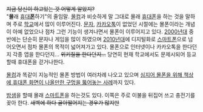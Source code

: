 <del>지금 당신이 하고있는 것 어떻게 알았지?</del>  
"**몰**래 [휴대**폰**](%ED%9C%B4%EB%8C%80%ED%8F%B0.md)하기"의 줄임말.
[몰컴](%EB%AA%B0%EC%BB%B4.md)과 비슷하게 말 그대로 몰래
[휴대폰](%ED%9C%B4%EB%8C%80%ED%8F%B0.md)을 하는 것을 말하며 주로
[학교](%ED%95%99%EA%B5%90.md)에서 많이 이루어진다. [문자](%EB%AC%B8%EC%9E%90.md),
[카카오톡](%EC%B9%B4%EC%B9%B4%EC%98%A4%ED%86%A1.md)이 없었던 시절에는 몰폰이라는 개념이 아예 없었으나
점차 그런 기능이 생겨나면서 몰폰이 이루어지고 있다. [2000년대](2000%EB%85%84%EB%8C%80.md) 중반에는 단순히
문자나 게임을 많이 하였으며 [2010년대](2010%EB%85%84%EB%8C%80.md)에 디지털화로
[스마트폰](%EC%8A%A4%EB%A7%88%ED%8A%B8%ED%8F%B0.md)으로 넘어오면서 점차 몰폰의 목적이 넓어져가고
있다. 몰폰으로 인터넷이나 카카오톡을 한다던지 각종 앱을 한다던지... <del>위키질을 한다던지...</del> 당연히 현재 학교에서도
문제시되어 등교할때 휴대폰을 걷거나한다.

[몰컴](%EB%AA%B0%EC%BB%B4.md)과 똑같이 지능적인 몰폰 방법이 여러차례 나오고 있으며 [심지어 몰폰을 위해 책상에
휴대폰 화면이 나올만한 구멍을 뚫어놓는 사례](http://blog.daum.net/googood1/13212552)까지 있다.

[밤샘](%EB%B0%A4%EC%83%98.md)을 할때 몰래
[스마트폰](%EC%8A%A4%EB%A7%88%ED%8A%B8%ED%8F%B0.md)을 하는것도 있다. 이쪽은 주로 이불을 뒤집어 쓰고
충전기를 꽂아 한다. <del>새벽에 하다 골아떨어지는 경우가 많지만</del>


